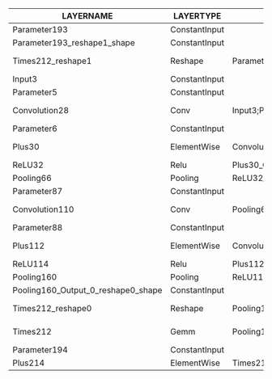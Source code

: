 |             LAYERNAME              |   LAYERTYPE   |                       INPUTNAMES                       |         OUTPUTNAMES          |       INPUTSHAPES        |  OUTPUTSHAPES  |
|------------------------------------|---------------|--------------------------------------------------------|------------------------------|--------------------------|----------------|
| Parameter193                       | ConstantInput |                                                        |                              | [[16,4,4,10]]            | [[16,4,4,10]]  |
| Parameter193_reshape1_shape        | ConstantInput |                                                        |                              | [[256,10]]               | [[256,10]]     |
| Times212_reshape1                  | Reshape       | Parameter193;Parameter193_reshape1_shape               | Parameter193_reshape1        | [[16,4,4,10],[256,10]]   | [[256,10]]     |
| Input3                             | ConstantInput |                                                        |                              | [[1,1,28,28]]            | [[1,1,28,28]]  |
| Parameter5                         | ConstantInput |                                                        |                              | [[8,1,5,5]]              | [[8,1,5,5]]    |
| Convolution28                      | Conv          | Input3;Parameter5                                      | Convolution28_Output_0       | [[1,1,28,28],[8,1,5,5]]  | [[1,8,28,28]]  |
| Parameter6                         | ConstantInput |                                                        |                              | [[8,1,1]]                | [[8,1,1]]      |
| Plus30                             | ElementWise   | Convolution28_Output_0;Parameter6                      | Plus30_Output_0              | [[1,8,28,28],[8,1,1]]    | [[1,8,28,28]]  |
| ReLU32                             | Relu          | Plus30_Output_0                                        | ReLU32_Output_0              | [[1,8,28,28]]            | [[1,8,28,28]]  |
| Pooling66                          | Pooling       | ReLU32_Output_0                                        | Pooling66_Output_0           | [[1,8,28,28]]            | [[1,8,14,14]]  |
| Parameter87                        | ConstantInput |                                                        |                              | [[16,8,5,5]]             | [[16,8,5,5]]   |
| Convolution110                     | Conv          | Pooling66_Output_0;Parameter87                         | Convolution110_Output_0      | [[1,8,14,14],[16,8,5,5]] | [[1,16,14,14]] |
| Parameter88                        | ConstantInput |                                                        |                              | [[16,1,1]]               | [[16,1,1]]     |
| Plus112                            | ElementWise   | Convolution110_Output_0;Parameter88                    | Plus112_Output_0             | [[1,16,14,14],[16,1,1]]  | [[1,16,14,14]] |
| ReLU114                            | Relu          | Plus112_Output_0                                       | ReLU114_Output_0             | [[1,16,14,14]]           | [[1,16,14,14]] |
| Pooling160                         | Pooling       | ReLU114_Output_0                                       | Pooling160_Output_0          | [[1,16,14,14]]           | [[1,16,4,4]]   |
| Pooling160_Output_0_reshape0_shape | ConstantInput |                                                        |                              | [[1,256]]                | [[1,256]]      |
| Times212_reshape0                  | Reshape       | Pooling160_Output_0;Pooling160_Output_0_reshape0_shape | Pooling160_Output_0_reshape0 | [[1,16,4,4],[1,256]]     | [[1,256]]      |
| Times212                           | Gemm          | Pooling160_Output_0_reshape0;Parameter193_reshape1     | Times212_Output_0            | [[1,256],[256,10]]       | [[1,10]]       |
| Parameter194                       | ConstantInput |                                                        |                              | [[1,10]]                 | [[1,10]]       |
| Plus214                            | ElementWise   | Times212_Output_0;Parameter194                         | Plus214_Output_0             | [[1,10],[1,10]]          | [[1,10]]       |
